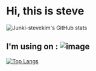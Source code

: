 # Hi, this is steve
![Junki-stevekim's GitHub stats](https://github-readme-stats.vercel.app/api?username=Junki-stevekim&theme=highcontrast&show_icons=true)

## I'm using on : ![image](https://img.shields.io/badge/Windows-0078D6?style=for-the-badge&logo=windows&logoColor=white)







[![Top Langs](https://github-readme-stats.vercel.app/api/top-langs/?username=Junki-stevekim&theme=yeblu&show_icons=true)](https://github.com/Junki-stevekim/github-readme-stats)